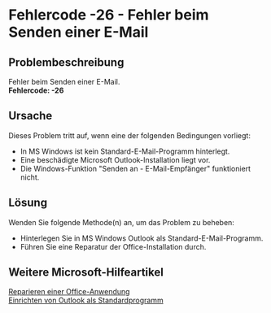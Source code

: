 
# Fehlercode -26 - Fehler beim Senden einer E-Mail

## Problembeschreibung
Fehler beim Senden einer E-Mail.  
**Fehlercode: -26**

## Ursache
Dieses Problem tritt auf, wenn eine der folgenden Bedingungen vorliegt:

- In MS Windows ist kein Standard-E-Mail-Programm hinterlegt.
- Eine beschädigte Microsoft Outlook-Installation liegt vor.
- Die Windows-Funktion "Senden an - E-Mail-Empfänger" funktioniert nicht.

## Lösung
Wenden Sie folgende Methode(n) an, um das Problem zu beheben:

- Hinterlegen Sie in MS Windows Outlook als Standard-E-Mail-Programm.
- Führen Sie eine Reparatur der Office-Installation durch.

## Weitere Microsoft-Hilfeartikel
[Reparieren einer Office-Anwendung](https://support.microsoft.com/de-de/office/reparieren-einer-office-anwendung-7821d4b6-7c1d-4205-aa0e-a6b40c5bb88b)   
[Einrichten von Outlook als Standardprogramm](https://support.microsoft.com/de-de/office/einrichten-von-outlook-als-standardprogramm-f%C3%BCr-e-mails-kontakte-und-kalender-ff7990c4-54c4-4390-8fe3-c0285226f021)

